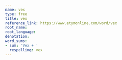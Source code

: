 ```yaml
---
name: vex
type: free
title: vex
reference_link: https://www.etymonline.com/word/vex
root_name: 
root_language: 
denotation: 
word_sums:
- sum: 'Vex + '
  respelling: vex
---
```

